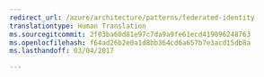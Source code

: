 ```yaml
---
redirect_url: /azure/architecture/patterns/federated-identity
translationtype: Human Translation
ms.sourcegitcommit: 2f03ba60d81e97c7da9a9fe61ecd419096248763
ms.openlocfilehash: f64ad26b2e0a1d8bb364cd6a657b7e3acd15db8a
ms.lasthandoff: 03/04/2017

---
```

